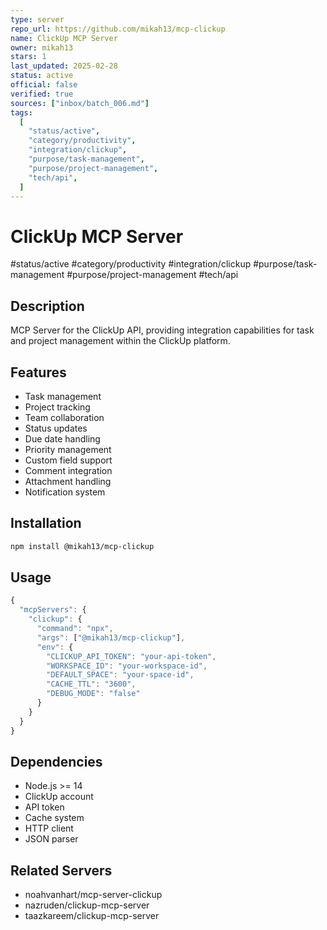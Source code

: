 ```yaml
---
type: server
repo_url: https://github.com/mikah13/mcp-clickup
name: ClickUp MCP Server
owner: mikah13
stars: 1
last_updated: 2025-02-28
status: active
official: false
verified: true
sources: ["inbox/batch_006.md"]
tags:
  [
    "status/active",
    "category/productivity",
    "integration/clickup",
    "purpose/task-management",
    "purpose/project-management",
    "tech/api",
  ]
---
```


# ClickUp MCP Server

#status/active #category/productivity #integration/clickup #purpose/task-management #purpose/project-management #tech/api

## Description

MCP Server for the ClickUp API, providing integration capabilities for task and project management within the ClickUp platform.

## Features

- Task management
- Project tracking
- Team collaboration
- Status updates
- Due date handling
- Priority management
- Custom field support
- Comment integration
- Attachment handling
- Notification system

## Installation

```bash
npm install @mikah13/mcp-clickup
```

## Usage

```javascript
{
  "mcpServers": {
    "clickup": {
      "command": "npx",
      "args": ["@mikah13/mcp-clickup"],
      "env": {
        "CLICKUP_API_TOKEN": "your-api-token",
        "WORKSPACE_ID": "your-workspace-id",
        "DEFAULT_SPACE": "your-space-id",
        "CACHE_TTL": "3600",
        "DEBUG_MODE": "false"
      }
    }
  }
}
```

## Dependencies

- Node.js >= 14
- ClickUp account
- API token
- Cache system
- HTTP client
- JSON parser

## Related Servers

- noahvanhart/mcp-server-clickup
- nazruden/clickup-mcp-server
- taazkareem/clickup-mcp-server
